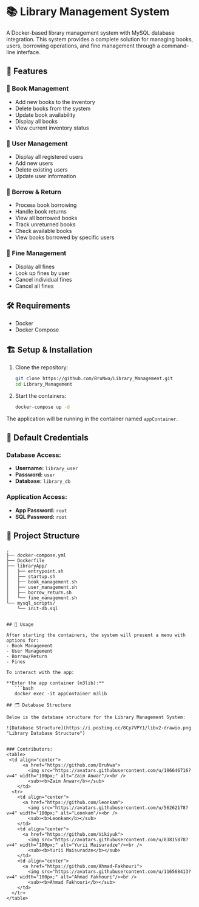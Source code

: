 # 📚 Library Management System

A Docker-based library management system with MySQL database integration. This system provides a complete solution for managing books, users, borrowing operations, and fine management through a command-line interface.

## 🚀 Features

### 📖 Book Management
- Add new books to the inventory
- Delete books from the system
- Update book availability
- Display all books
- View current inventory status

### 👥 User Management
- Display all registered users
- Add new users
- Delete existing users
- Update user information

### 📅 Borrow & Return
- Process book borrowing
- Handle book returns
- View all borrowed books
- Track unreturned books
- Check available books
- View books borrowed by specific users

### 💸 Fine Management
- Display all fines
- Look up fines by user
- Cancel individual fines
- Cancel all fines

## 🛠️ Requirements
- Docker
- Docker Compose

## 🏗️ Setup & Installation

1. Clone the repository:
    ```bash
    git clone https://github.com/BruNwa/Library_Management.git
    cd Library_Management
    ```

2. Start the containers:
    ```bash
    docker-compose up -d
    ```

The application will be running in the container named `appContainer`.

## 🔐 Default Credentials

### Database Access:
- **Username:** `library_user`
- **Password:** `user`
- **Database:** `library_db`

### Application Access:
- **App Password:** `root`
- **SQL Password:** `root`

## 📁 Project Structure

```plaintext
.
├── docker-compose.yml
├── Dockerfile
├── libraryApp/
│   ├── entrypoint.sh
│   ├── startup.sh
│   ├── book_management.sh
│   ├── user_management.sh
│   ├── borrow_return.sh
│   └── fine_management.sh
└── mysql_scripts/
    └── init-db.sql


## 🚀 Usage

After starting the containers, the system will present a menu with options for:
- Book Management
- User Management
- Borrow/Return
- Fines

To interact with the app:

**Enter the app container (m3lib):**
   ```bash
   docker exec -it appContainer m3lib

## 🗂️ Database Structure

Below is the database structure for the Library Management System:

![Database Structure](https://i.postimg.cc/8Cp7VPY1/libv2-drawio.png "Library Database Structure")


### Contributors:
<table>
 <td align="center">
      <a href="https://github.com/BruNwa">
        <img src="https://avatars.githubusercontent.com/u/106646716?v=4" width="100px;" alt="Zaim Anwar"/><br />
        <sub><b>Zaim Anwar</b></sub>
    </td>
  <tr>
    <td align="center">
      <a href="https://github.com/leonkam">
        <img src="https://avatars.githubusercontent.com/u/56262178?v=4" width="100px;" alt="Leonkam"/><br />
        <sub><b>Leonkam</b></sub>
    </td>
    <td align="center">
      <a href="https://github.com/Vikiyuk">
        <img src="https://avatars.githubusercontent.com/u/83815878?v=4" width="100px;" alt="Yurii Maisuradze"/><br />
        <sub><b>Yurii Maisuradze</b></sub>
    </td>
    <td align="center">
      <a href="https://github.com/Ahmad-Fakhouri">
        <img src="https://avatars.githubusercontent.com/u/116568413?v=4" width="100px;" alt="Ahmad Fakhouri"/><br />
        <sub><b>Ahmad Fakhouri</b></sub>
    </td>
  </tr>
</table>